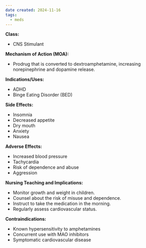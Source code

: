 ```yaml
---
date created: 2024-11-16
tags:
  - meds
---
```

**Class:**
- CNS Stimulant

**Mechanism of Action (MOA):**
- Prodrug that is converted to dextroamphetamine, increasing norepinephrine and dopamine release.

**Indications/Uses:**
- ADHD
- Binge Eating Disorder (BED)

**Side Effects:**
- Insomnia
- Decreased appetite
- Dry mouth
- Anxiety
- Nausea

**Adverse Effects:**
- Increased blood pressure
- Tachycardia
- Risk of dependence and abuse
- Aggression

**Nursing Teaching and Implications:**
- Monitor growth and weight in children.
- Counsel about the risk of misuse and dependence.
- Instruct to take the medication in the morning.
- Regularly assess cardiovascular status.

**Contraindications:**
- Known hypersensitivity to amphetamines
- Concurrent use with MAO inhibitors
- Symptomatic cardiovascular disease